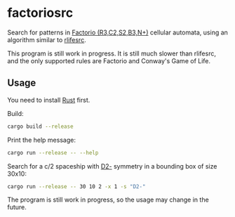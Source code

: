 # factoriosrc

Search for patterns in [Factorio (R3,C2,S2,B3,N+)](https://conwaylife.com/forums/viewtopic.php?f=11&t=6166) cellular automata, using an algorithm similar to [rlifesrc](https://github.com/AlephAlpha/rlifesrc).

This program is still work in progress. It is still much slower than rlifesrc, and the only supported rules are Factorio and Conway's Game of Life.

## Usage

You need to install [Rust](https://rustup.rs/) first.

Build:

```bash
cargo build --release
```

Print the help message:

```bash
cargo run --release -- --help
```

Search for a c/2 spaceship with [D2-](https://conwaylife.com/wiki/Static_symmetry#D2) symmetry in a bounding box of size 30x10:

```bash
cargo run --release -- 30 10 2 -x 1 -s "D2-"
```

The program is still work in progress, so the usage may change in the future.
